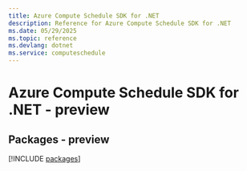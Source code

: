 ```yaml
---
title: Azure Compute Schedule SDK for .NET
description: Reference for Azure Compute Schedule SDK for .NET
ms.date: 05/29/2025
ms.topic: reference
ms.devlang: dotnet
ms.service: computeschedule
---
```

# Azure Compute Schedule SDK for .NET - preview
## Packages - preview
[!INCLUDE [packages](compute-schedule-index.md)]